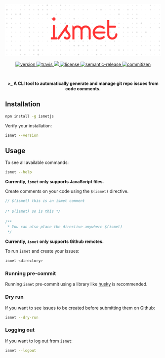 [![ismetjs](https://raw.githubusercontent.com/otanriverdi/ismetjs/master/assets/banner.png)](https://github.com/otanriverdi/ismetjs)

<p align="center">
  <a href="https://npmjs.org/package/ismetjs">
    <img src="https://img.shields.io/npm/v/ismetjs" alt="version">
  </a>
  <a href="https://travis-ci.org/otanriverdi/ismetjs">
    <img src="https://travis-ci.com/otanriverdi/ismetjs.svg?branch=master" alt="travis">
  </a>
  <a href="https://codecov.io/gh/otanriverdi/ismetjs">
    <img src="https://codecov.io/gh/otanriverdi/ismetjs/branch/master/graph/badge.svg" />
  </a>
  <a href="https://github.com/otanriverdi/ismetjs">
    <img src="https://img.shields.io/github/license/otanriverdi/ismetjs" alt="license">
  </a>
  <a href="https://github.com/semantic-release/semantic-release">
    <img src="https://img.shields.io/badge/%20%20%F0%9F%93%A6%F0%9F%9A%80-semantic--release-e10079.svg" alt="semantic-release">
  </a>
  <a href="http://commitizen.github.io/cz-cli/">
    <img src="https://img.shields.io/badge/commitizen-friendly-brightgreen.svg" alt="commitizen">
  </a>
</p>

<br>
<p align="center"><b>>_ A CLI tool to automatically generate and manage git repo issues from code comments.</b></p>

## Installation

```sh
npm install -g ismetjs
```

Verify your installation:

```sh
ismet --version
```

## Usage

To see all available commands:

```sh
ismet --help
```

**Currently, `ismet` only supports JavaScript files.**

Create comments on your code using the `$(ismet)` directive.

```javascript
// $(ismet) this is an ismet comment

/* $(ismet) so is this */

/**
 * You can also place the directive anywhere $(ismet)
 */
```

**Currently, `ismet` only supports Github remotes.**

To run `ismet` and create your issues:

```sh
ismet <directory>
```

### Running pre-commit

Running `ismet` pre-commit using a library like [husky](https://github.com/typicode/husky) is recommended.

### Dry run

If you want to see issues to be created before submitting them on Github:

```sh
ismet --dry-run
```

### Logging out

If you want to log out from `ismet`:

```sh
ismet --logout
```